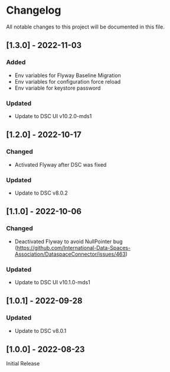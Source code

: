 # Changelog
All notable changes to this project will be documented in this file.

## [1.3.0] - 2022-11-03

### Added
- Env variables for Flyway Baseline Migration
- Env variables for configuration force reload
- Env variable for keystore password

### Updated
- Update to DSC UI v10.2.0-mds1


## [1.2.0] - 2022-10-17

### Changed
- Activated Flyway after DSC was fixed

### Updated
- Update to DSC v8.0.2


## [1.1.0] - 2022-10-06

### Changed
- Deactivated Flyway to avoid NullPointer bug (https://github.com/International-Data-Spaces-Association/DataspaceConnector/issues/463)

### Updated
- Update to DSC UI v10.1.0-mds1


## [1.0.1] - 2022-09-28

### Updated
- Update to DSC v8.0.1

## [1.0.0] - 2022-08-23
Initial Release